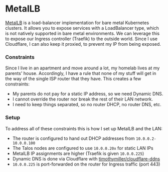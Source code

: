 # MetalLB
[MetalLB](https://metallb.io/) is a load-balancer implementation for bare metal
Kubernetes clusters. It allows you to expose services with a LoadBalancer
type, which is not natively supported in bare metal environments. We can
leverage this to expose our Ingress controller (Traefik) to the outside world.
Since I use Cloudflare, I can also keep it proxied, to prevent my IP from being
exposed.

### Constraints
Since I live in an apartment and move around a lot, my homelab lives at my
parents' house. Accordingly, I have a rule that none of my stuff will get in
the way of the single ISP router that they have. This creates a few constraints:

- My parents do not pay for a static IP address, so we need Dynamic DNS.
- I cannot override the router nor break the rest of their LAN network.
- I need to keep things separated, so no router DHCP, no router DNS, etc.

### Setup
To address all of these constraints this is how I set up MetalLB and the LAN:
- The router is configured to hand out DHCP addresses from `10.0.0.2-10.0.0.100`
- The Talos nodes are configured to use `10.0.0.20x` for static LAN IPs
- MetalLB IP assignments are higher (Traefik is given `10.0.0.225`)
- Dynamic DNS is done via Cloudflare with
[timothymiller/cloudflare-ddns](https://github.com/timothymiller/cloudflare-ddns)
- `10.0.0.225` is port-forwarded on the router for Ingress traffic (port 443)
